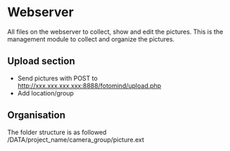 # Webserver

All files on the webserver to collect, show and edit the pictures.
This is the management module to collect and organize the pictures.

## Upload section
- Send pictures with POST to http://xxx.xxx.xxx.xxx:8888/fotomind/upload.php
- Add location/group 

## Organisation
The folder structure is as followed /DATA/project_name/camera_group/picture.ext